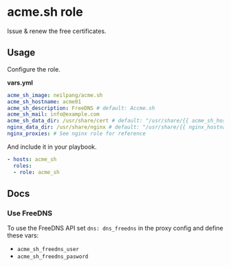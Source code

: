 # acme.sh role

Issue & renew the free certificates.

## Usage

Configure the role.

**vars.yml**

```yml
acme_sh_image: neilpang/acme.sh
acme_sh_hostname: acme01
acme_sh_description: FreeDNS # default: Accme.sh
acme_sh_mail: info@example.com
acme_sh_data_dir: /usr/share/cert # default: "/usr/share/{{ acme_sh_hostname }}"
nginx_data_dir: /usr/share/nginx # default: "/usr/share/{{ nginx_hostname }}"
nginx_proxies: # See nginx role for reference
```

And include it in your playbook.

```yml
- hosts: acme_sh
  roles:
  - role: acme_sh
```

## Docs

### Use FreeDNS

To use the FreeDNS API set `dns: dns_freedns` in the proxy config and define these vars:

* `acme_sh_freedns_user`
* `acme_sh_freedns_pasword`
